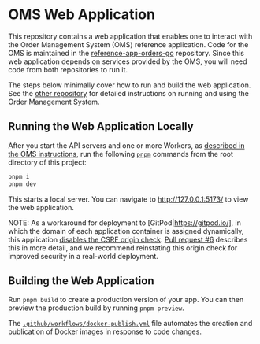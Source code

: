# OMS Web Application

This repository contains a web application that enables one to interact with the Order 
Management System (OMS) reference application. Code for the OMS is maintained in the 
[reference-app-orders-go](https://github.com/temporalio/reference-app-orders-go)
repository. Since this web application depends on services provided by the OMS, you will 
need code from both repositories to run it. 

The steps below minimally cover how to run and build the web application. See the 
[other repository](https://github.com/temporalio/reference-app-orders-go) 
for detailed instructions on running and using the Order Management System. 


## Running the Web Application Locally

After you start the API servers and one or more Workers, as [described in the 
OMS instructions](https://github.com/temporalio/reference-app-orders-go?tab=readme-ov-file#quickstart), 
run the following [`pnpm`](https://pnpm.io/) commands from the root directory of this project:

```bash
pnpm i
pnpm dev
```

This starts a local server. You can navigate to http://127.0.0.1:5173/ to view the web application. 

NOTE: As a workaround for deployment to [GitPod|https://gitpod.io/], in which the domain of each application 
container is assigned dynamically, this application [disables the CSRF origin check](https://github.com/temporalio/reference-app-orders-web/blob/5a1044ddae5a5f110263b9c464f576384d533036/svelte.config.js#L10-L12). [Pull request #6](https://github.com/temporalio/reference-app-orders-web/pull/5) describes this in more detail, and we recommend reinstating this origin check for improved security in a 
real-world deployment. 


## Building the Web Application

Run `pnpm build` to create a production version of your app. You can then preview the production build by
running `pnpm preview`.

The [`.github/workflows/docker-publish.yml`](https://github.com/temporalio/reference-app-orders-web/blob/main/.github/workflows/docker-publish.yml) 
file automates the creation and publication of Docker images in response to code changes. 
